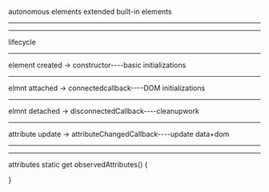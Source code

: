 autonomous elements
extended built-in elements

****
****

lifecycle
****
element created -> constructor----basic initializations
****
elmnt attached -> connectedcallback----DOM initializations
****
elmnt detached -> disconnectedCallback----cleanupwork
****
attribute update -> attributeChangedCallback----update data+dom
****
****


attributes
  static get observedAttributes() {
      
  }